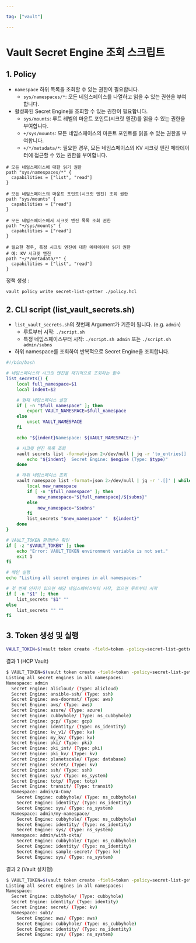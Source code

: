 ```yaml
---

tag: ["vault"]

---
```


# Vault Secret Engine 조회 스크립트

## 1. Policy

- `namespace`  하위 목록을 조회할 수 있는 권한이 필요합니다.
  - `sys/namespaces/*`: 모든 네임스페이스를 나열하고 읽을 수 있는 권한을 부여합니다.
- 활성화된 Secret Engine을 조회할 수 있는 권한이 필요합니다.
  - `sys/mounts`: 루트 레벨의 마운트 포인트(시크릿 엔진)를 읽을 수 있는 권한을 부여합니다.
  - `+/sys/mounts`: 모든 네임스페이스의 마운트 포인트를 읽을 수 있는 권한을 부여합니다.
  - `+/*/metadata/*`: 필요한 경우, 모든 네임스페이스의 KV 시크릿 엔진 메타데이터에 접근할 수 있는 권한을 부여합니다.

```hcl
# 모든 네임스페이스에 대한 읽기 권한
path "sys/namespaces/*" {
  capabilities = ["list", "read"]
}

# 모든 네임스페이스의 마운트 포인트(시크릿 엔진) 조회 권한
path "sys/mounts" {
  capabilities = ["read"]
}

# 모든 네임스페이스에서 시크릿 엔진 목록 조회 권한
path "+/sys/mounts" {
  capabilities = ["read"]
}

# 필요한 경우, 특정 시크릿 엔진에 대한 메타데이터 읽기 권한
# 예: KV 시크릿 엔진
path "+/*/metadata/*" {
  capabilities = ["list", "read"]
}
```

정책 생성 :

```bash
vault policy write secret-list-getter ./policy.hcl
```

## 2. CLI script (list_vault_secrets.sh)

- `list_vault_secrets.sh`의 첫번째 Argument가 기준이 됩니다. (e.g. `admin`)
  - 루트부터 시작: `./script.sh`
  - 특정 네임스페이스부터 시작: `./script.sh admin` 또는 `./script.sh admin/subns`
- 하위 namespace를 조회하여 반복적으로 Secret Engine을 조회합니다.

```bash
#!/bin/bash

# 네임스페이스와 시크릿 엔진을 재귀적으로 조회하는 함수
list_secrets() {
    local full_namespace=$1
    local indent=$2

    # 현재 네임스페이스 설정
    if [ -n "$full_namespace" ]; then
        export VAULT_NAMESPACE=$full_namespace
    else
        unset VAULT_NAMESPACE
    fi

    echo "${indent}Namespace: ${VAULT_NAMESPACE:-}"

    # 시크릿 엔진 목록 조회
    vault secrets list -format=json 2>/dev/null | jq -r 'to_entries[] | select(.value.type != "system") | "\(.key)|\(.value.type)"' | while IFS='|' read -r engine type; do
        echo "${indent}  Secret Engine: $engine (Type: $type)"
    done

    # 하위 네임스페이스 조회
    vault namespace list -format=json 2>/dev/null | jq -r '.[]' | while read subns; do
        local new_namespace
        if [ -n "$full_namespace" ]; then
            new_namespace="${full_namespace}/${subns}"
        else
            new_namespace="$subns"
        fi
        list_secrets "$new_namespace" "  ${indent}"
    done
}

# VAULT_TOKEN 환경변수 확인
if [ -z "$VAULT_TOKEN" ]; then
    echo "Error: VAULT_TOKEN environment variable is not set."
    exit 1
fi

# 메인 실행
echo "Listing all secret engines in all namespaces:"

# 첫 번째 인자가 있으면 해당 네임스페이스부터 시작, 없으면 루트부터 시작
if [ -n "$1" ]; then
    list_secrets "$1" ""
else
    list_secrets "" ""
fi
```



## 3. Token 생성 및 실행

```bash
VAULT_TOKEN=$(vault token create -field=token -policy=secret-list-getter) ./list_vault_secrets.sh admin
```



결과 1 (HCP Vault)

```bash
$ VAULT_TOKEN=$(vault token create -field=token -policy=secret-list-getter) ./list_vault_secrets.sh admin
Listing all secret engines in all namespaces:
Namespace: admin
  Secret Engine: alicloud/ (Type: alicloud)
  Secret Engine: ansible-ssh/ (Type: ssh)
  Secret Engine: aws-doormat/ (Type: aws)
  Secret Engine: aws/ (Type: aws)
  Secret Engine: azure/ (Type: azure)
  Secret Engine: cubbyhole/ (Type: ns_cubbyhole)
  Secret Engine: gcp/ (Type: gcp)
  Secret Engine: identity/ (Type: ns_identity)
  Secret Engine: kv_v1/ (Type: kv)
  Secret Engine: my_kv/ (Type: kv)
  Secret Engine: pki/ (Type: pki)
  Secret Engine: pki_int/ (Type: pki)
  Secret Engine: pki_kv/ (Type: kv)
  Secret Engine: planetscale/ (Type: database)
  Secret Engine: secret/ (Type: kv)
  Secret Engine: ssh/ (Type: ssh)
  Secret Engine: sys/ (Type: ns_system)
  Secret Engine: totp/ (Type: totp)
  Secret Engine: transit/ (Type: transit)
  Namespace: admin/A-Com/
    Secret Engine: cubbyhole/ (Type: ns_cubbyhole)
    Secret Engine: identity/ (Type: ns_identity)
    Secret Engine: sys/ (Type: ns_system)
  Namespace: admin/my-namespace/
    Secret Engine: cubbyhole/ (Type: ns_cubbyhole)
    Secret Engine: identity/ (Type: ns_identity)
    Secret Engine: sys/ (Type: ns_system)
  Namespace: admin/with-okta/
    Secret Engine: cubbyhole/ (Type: ns_cubbyhole)
    Secret Engine: identity/ (Type: ns_identity)
    Secret Engine: sample-secret/ (Type: kv)
    Secret Engine: sys/ (Type: ns_system)
```



결과 2 (Vault 설치형)

```bash
$ VAULT_TOKEN=$(vault token create -field=token -policy=secret-list-getter) ./list_vault_secrets.sh
Listing all secret engines in all namespaces:
Namespace:
  Secret Engine: cubbyhole/ (Type: cubbyhole)
  Secret Engine: identity/ (Type: identity)
  Secret Engine: secret/ (Type: kv)
  Namespace: sub1/
    Secret Engine: aws/ (Type: aws)
    Secret Engine: cubbyhole/ (Type: ns_cubbyhole)
    Secret Engine: identity/ (Type: ns_identity)
    Secret Engine: sys/ (Type: ns_system)
```